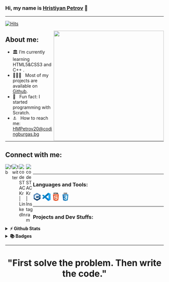 ### Hi, my name is [Hristiyan Petrov](https://github.com/HMPetrov20/) :wave:
<hr>

[![Hits](https://hits.seeyoufarm.com/api/count/incr/badge.svg?url=https%3A%2F%2Fgithub.com%2Fgjbae1212%2Fhit-counter&count_bg=%23004E93&title_bg=%23040028&icon=minetest.svg&icon_color=%23FFFFFF&title=Hits&edge_flat=false)](https://hits.seeyoufarm.com)

<img align="right" height="350" width="350" alt="" src="https://media0.giphy.com/media/bTrTnPMPq8UORCrBWG/200w.webp?cid=ecf05e47bhxq43urrsmybv54urbra6mfu1p9ixx5e7yd9wlc&rid=200w.webp&ct=g" />

## About me:

- 🏛️ I’m currently learning HTML5&CSS3 and C++ .
- 👨🏻‍💻 &nbsp; Most of my projects are available on [Github](https://github.com/HMPetrov20?tab=repositories).
- 👾 &nbsp; Fun fact: I started programming with Scratch.
- ⚓ &nbsp; How to reach me: HMPetrov20@codingburgas.bg

<hr>

## Connect with me:

<a href ="https://www.youtube.com" ><img align="left" alt="fb" width="22px" src="https://cdn.jsdelivr.net/npm/simple-icons@v3/icons/youtube.svg" /><a/>
<a href="https://twitter.com/explore"><img align="left" alt="twitter" width="22px" src="https://cdn.jsdelivr.net/npm/simple-icons@v3/icons/twitter.svg" /></a>
<a href="https://business.linkedin.com/marketing-solutions/linkedin-pages?trk=sem_lms_gaw&src=go-pa&veh=LMS-S_EMEA_ROE_Low_EN_SEM_SEM_GoogleAds_NA_All_NA_NA_Core_NA_Pages_Brand_Phrase_415758667344__%2Blinkedin%20%2Bpages_c__kwd-344540997011_9216596378&mcid=6842130579375308940&cname=LMS-S_EMEA_ROE_Low_EN_SEM_SEM_GoogleAds_NA_All_NA_NA_Core_NA_Pages_Brand_Phrase&camid=9216596378&asid=94475536478&targetid=kwd-344540997011&crid=415758667344&placement=&dev=c&ends=1&gclid=Cj0KCQjw8eOLBhC1ARIsAOzx5cHqtqIZ_Pikm1AS85MIqlRvRSVQeeHwyjQKYeoCNeQ_ejNweDI7BB8aAqXHEALw_wcB&gclsrc=aw.ds"><img align="left" alt="codeSTACKr | LinkedIn" width="22px" src="https://cdn.jsdelivr.net/npm/simple-icons@v3/icons/linkedin.svg" /></a>
<a href="https://www.instagram.com/instagram/?hl=en"><img align="left" alt="codeSTACKr | Instagram" width="22px" src="https://cdn.jsdelivr.net/npm/simple-icons@v3/icons/instagram.svg" /></a>
<br>
<hr>
  
### Languages and Tools:

<code><img alt="CPP" width="26px" src="https://raw.githubusercontent.com/github/explore/80688e429a7d4ef2fca1e82350fe8e3517d3494d/topics/cpp/cpp.png" ></code>
<code><img alt="Visual Studio Code" width="26px" src="https://raw.githubusercontent.com/github/explore/80688e429a7d4ef2fca1e82350fe8e3517d3494d/topics/visual-studio-code/visual-studio-code.png"></code>
<code><img alt="HTML5" width="26px" src="https://raw.githubusercontent.com/github/explore/80688e429a7d4ef2fca1e82350fe8e3517d3494d/topics/html/html.png" ></code>
<code><img alt="CSS3" width="26px" src="https://raw.githubusercontent.com/github/explore/80688e429a7d4ef2fca1e82350fe8e3517d3494d/topics/css/css.png" ></code>


<hr>

  ### Projects and Dev Stuffs:

<details>	
  <summary><b>⚡ Github Stats</b></summary>

![Grade](https://github-readme-stats.vercel.app/api?username=HMPetrov20&show_icons=true&theme=radical&count_private=true)
![Languages](https://github-readme-stats.vercel.app/api/top-langs/?username=HMPetrov20&show_icons=true&hide_border=true&layout=compact&count_private=true&count_fork=true)
</details>

  <details>
  <summary><b>📚 Badges</b></summary>

<a href ="https://www.credly.com/users/hristiyan-petrov/badges"><img align="left" alt="Word Office 2016" width="200px" src="https://images.credly.com/size/220x220/images/fd092703-61db-4e9f-9c7c-2211d44ca87d/MOS_Word.png" ></a>
 <a href ="https://www.credly.com/users/hristiyan-petrov/badges"><img align="left" alt="MTA" width="200px" src="https://images.credly.com/size/220x220/images/241488f4-9110-41aa-804e-51a8f8ba430d/MTA-Introduction_to_Programming_Using_HTML_and_CSS-600x600.png" ></a>
</details>
  
 <hr>
  <div align="center">
    
  # "First solve the problem. Then write the code."
  </div>
